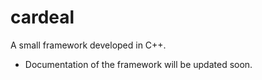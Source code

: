 cardeal
========
A small framework developed in C++.

- Documentation of the framework will be updated soon.
